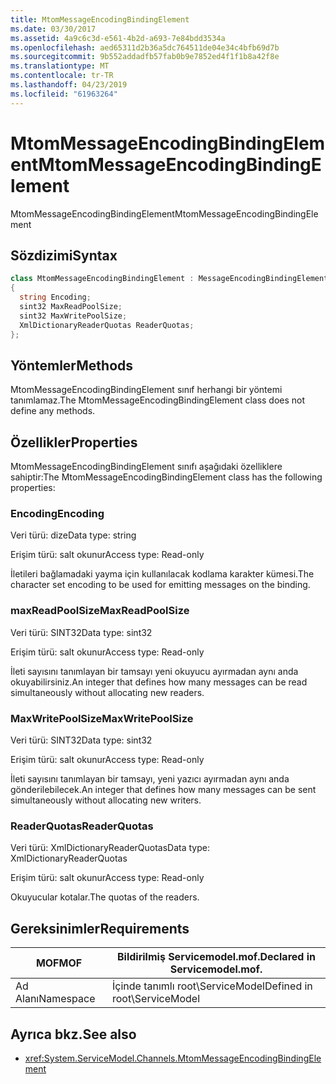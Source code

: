 ```yaml
---
title: MtomMessageEncodingBindingElement
ms.date: 03/30/2017
ms.assetid: 4a9c6c3d-e561-4b2d-a693-7e84bdd3534a
ms.openlocfilehash: aed65311d2b36a5dc764511de04e34c4bfb69d7b
ms.sourcegitcommit: 9b552addadfb57fab0b9e7852ed4f1f1b8a42f8e
ms.translationtype: MT
ms.contentlocale: tr-TR
ms.lasthandoff: 04/23/2019
ms.locfileid: "61963264"
---
```

# <a name="mtommessageencodingbindingelement"></a><span data-ttu-id="f64ab-102">MtomMessageEncodingBindingElement</span><span class="sxs-lookup"><span data-stu-id="f64ab-102">MtomMessageEncodingBindingElement</span></span>
<span data-ttu-id="f64ab-103">MtomMessageEncodingBindingElement</span><span class="sxs-lookup"><span data-stu-id="f64ab-103">MtomMessageEncodingBindingElement</span></span>  
  
## <a name="syntax"></a><span data-ttu-id="f64ab-104">Sözdizimi</span><span class="sxs-lookup"><span data-stu-id="f64ab-104">Syntax</span></span>  
  
```csharp
class MtomMessageEncodingBindingElement : MessageEncodingBindingElement  
{  
  string Encoding;  
  sint32 MaxReadPoolSize;  
  sint32 MaxWritePoolSize;  
  XmlDictionaryReaderQuotas ReaderQuotas;  
};  
```  
  
## <a name="methods"></a><span data-ttu-id="f64ab-105">Yöntemler</span><span class="sxs-lookup"><span data-stu-id="f64ab-105">Methods</span></span>  
 <span data-ttu-id="f64ab-106">MtomMessageEncodingBindingElement sınıf herhangi bir yöntemi tanımlamaz.</span><span class="sxs-lookup"><span data-stu-id="f64ab-106">The MtomMessageEncodingBindingElement class does not define any methods.</span></span>  
  
## <a name="properties"></a><span data-ttu-id="f64ab-107">Özellikler</span><span class="sxs-lookup"><span data-stu-id="f64ab-107">Properties</span></span>  
 <span data-ttu-id="f64ab-108">MtomMessageEncodingBindingElement sınıfı aşağıdaki özelliklere sahiptir:</span><span class="sxs-lookup"><span data-stu-id="f64ab-108">The MtomMessageEncodingBindingElement class has the following properties:</span></span>  
  
### <a name="encoding"></a><span data-ttu-id="f64ab-109">Encoding</span><span class="sxs-lookup"><span data-stu-id="f64ab-109">Encoding</span></span>  
 <span data-ttu-id="f64ab-110">Veri türü: dize</span><span class="sxs-lookup"><span data-stu-id="f64ab-110">Data type: string</span></span>  
  
 <span data-ttu-id="f64ab-111">Erişim türü: salt okunur</span><span class="sxs-lookup"><span data-stu-id="f64ab-111">Access type: Read-only</span></span>  
  
 <span data-ttu-id="f64ab-112">İletileri bağlamadaki yayma için kullanılacak kodlama karakter kümesi.</span><span class="sxs-lookup"><span data-stu-id="f64ab-112">The character set encoding to be used for emitting messages on the binding.</span></span>  
  
### <a name="maxreadpoolsize"></a><span data-ttu-id="f64ab-113">maxReadPoolSize</span><span class="sxs-lookup"><span data-stu-id="f64ab-113">MaxReadPoolSize</span></span>  
 <span data-ttu-id="f64ab-114">Veri türü: SINT32</span><span class="sxs-lookup"><span data-stu-id="f64ab-114">Data type: sint32</span></span>  
  
 <span data-ttu-id="f64ab-115">Erişim türü: salt okunur</span><span class="sxs-lookup"><span data-stu-id="f64ab-115">Access type: Read-only</span></span>  
  
 <span data-ttu-id="f64ab-116">İleti sayısını tanımlayan bir tamsayı yeni okuyucu ayırmadan aynı anda okuyabilirsiniz.</span><span class="sxs-lookup"><span data-stu-id="f64ab-116">An integer that defines how many messages can be read simultaneously without allocating new readers.</span></span>  
  
### <a name="maxwritepoolsize"></a><span data-ttu-id="f64ab-117">MaxWritePoolSize</span><span class="sxs-lookup"><span data-stu-id="f64ab-117">MaxWritePoolSize</span></span>  
 <span data-ttu-id="f64ab-118">Veri türü: SINT32</span><span class="sxs-lookup"><span data-stu-id="f64ab-118">Data type: sint32</span></span>  
  
 <span data-ttu-id="f64ab-119">Erişim türü: salt okunur</span><span class="sxs-lookup"><span data-stu-id="f64ab-119">Access type: Read-only</span></span>  
  
 <span data-ttu-id="f64ab-120">İleti sayısını tanımlayan bir tamsayı, yeni yazıcı ayırmadan aynı anda gönderilebilecek.</span><span class="sxs-lookup"><span data-stu-id="f64ab-120">An integer that defines how many messages can be sent simultaneously without allocating new writers.</span></span>  
  
### <a name="readerquotas"></a><span data-ttu-id="f64ab-121">ReaderQuotas</span><span class="sxs-lookup"><span data-stu-id="f64ab-121">ReaderQuotas</span></span>  
 <span data-ttu-id="f64ab-122">Veri türü: XmlDictionaryReaderQuotas</span><span class="sxs-lookup"><span data-stu-id="f64ab-122">Data type: XmlDictionaryReaderQuotas</span></span>  
  
 <span data-ttu-id="f64ab-123">Erişim türü: salt okunur</span><span class="sxs-lookup"><span data-stu-id="f64ab-123">Access type: Read-only</span></span>  
  
 <span data-ttu-id="f64ab-124">Okuyucular kotalar.</span><span class="sxs-lookup"><span data-stu-id="f64ab-124">The quotas of the readers.</span></span>  
  
## <a name="requirements"></a><span data-ttu-id="f64ab-125">Gereksinimler</span><span class="sxs-lookup"><span data-stu-id="f64ab-125">Requirements</span></span>  
  
|<span data-ttu-id="f64ab-126">MOF</span><span class="sxs-lookup"><span data-stu-id="f64ab-126">MOF</span></span>|<span data-ttu-id="f64ab-127">Bildirilmiş Servicemodel.mof.</span><span class="sxs-lookup"><span data-stu-id="f64ab-127">Declared in Servicemodel.mof.</span></span>|  
|---------|-----------------------------------|  
|<span data-ttu-id="f64ab-128">Ad Alanı</span><span class="sxs-lookup"><span data-stu-id="f64ab-128">Namespace</span></span>|<span data-ttu-id="f64ab-129">İçinde tanımlı root\ServiceModel</span><span class="sxs-lookup"><span data-stu-id="f64ab-129">Defined in root\ServiceModel</span></span>|  
  
## <a name="see-also"></a><span data-ttu-id="f64ab-130">Ayrıca bkz.</span><span class="sxs-lookup"><span data-stu-id="f64ab-130">See also</span></span>

- <xref:System.ServiceModel.Channels.MtomMessageEncodingBindingElement>
